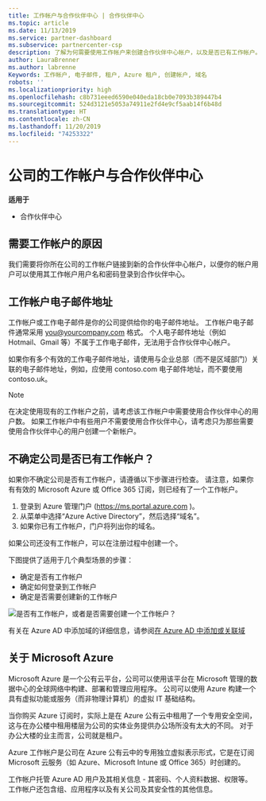 ```yaml
---
title: 工作帐户与合作伙伴中心 | 合作伙伴中心
ms.topic: article
ms.date: 11/13/2019
ms.service: partner-dashboard
ms.subservice: partnercenter-csp
description: 了解为何需要使用工作帐户来创建合作伙伴中心帐户，以及是否已有工作帐户。
author: LauraBrenner
ms.author: labrenne
Keywords: 工作帐户, 电子邮件, 租户, Azure 租户, 创建帐户, 域名
robots: ''
ms.localizationpriority: high
ms.openlocfilehash: c8b731eeed6590e040eda18cb0e7093b389447b4
ms.sourcegitcommit: 524d3121e5053a74911e2fd4e9cf5aab14f6b48d
ms.translationtype: HT
ms.contentlocale: zh-CN
ms.lasthandoff: 11/20/2019
ms.locfileid: "74253322"
---
```

# <a name="your-company-work-account-and-partner-center"></a>公司的工作帐户与合作伙伴中心  

**适用于**

-  合作伙伴中心

## <a name="why-you-need-a-work-account"></a>需要工作帐户的原因

我们需要将你所在公司的工作帐户链接到新的合作伙伴中心帐户，以便你的帐户用户可以使用其工作帐户用户名和密码登录到合作伙伴中心。

## <a name="the-work-account-email-address"></a>工作帐户电子邮件地址

工作帐户或工作电子邮件是你的公司提供给你的电子邮件地址。 工作帐户电子邮件通常采用 you@yourcompany.com 格式。 个人电子邮件地址（例如 Hotmail、Gmail 等）不属于工作电子邮件，无法用于合作伙伴中心帐户。 

如果你有多个有效的工作电子邮件地址，请使用与企业总部（而不是区域部门）关联的电子邮件地址，例如，应使用 contoso.com 电子邮件地址，而不要使用 contoso.uk。

> [!NOTE]  
>  在决定使用现有的工作帐户之前，请考虑该工作帐户中需要使用合作伙伴中心的用户数。 如果工作帐户中有些用户不需要使用合作伙伴中心，请考虑只为那些需要使用合作伙伴中心的用户创建一个新帐户。


## <a name="not-sure-if-your-company-already-has-a-work-account"></a>不确定公司是否已有工作帐户？

如果你不确定公司是否有工作帐户，请遵循以下步骤进行检查。 请注意，如果你有有效的 Microsoft Azure 或 Office 365 订阅，则已经有了一个工作帐户。

1.  登录到 Azure 管理门户 (https://ms.portal.azure.com )。
2.  从菜单中选择“Azure Active Directory”，然后选择“域名”。
3.  如果你已有工作帐户，门户将列出你的域名。

如果公司还没有工作帐户，可以在注册过程中创建一个。

下图提供了适用于几个典型场景的步骤：

- 确定是否有工作帐户 
- 确定如何登录到工作帐户 
- 确定是否需要创建新的工作帐户


![是否有工作帐户，或者是否需要创建一个工作帐户？](images/onboardingAADFlow.png)

有关在 Azure AD 中添加域的详细信息，请参阅[在 Azure AD 中添加或关联域](https://docs.microsoft.com/azure/active-directory/active-directory-add-domain)

## <a name="about-microsoft-azure"></a>关于 Microsoft Azure

Microsoft Azure 是一个公有云平台，公司可以使用该平台在 Microsoft 管理的数据中心的全球网络中构建、部署和管理应用程序。 公司可以使用 Azure 构建一个具有虚拟功能或服务（而非物理计算机）的虚拟 IT 基础结构。 

当你购买 Azure 订阅时，实际上是在 Azure 公有云中租用了一个专用安全空间，这与在办公楼中租用楼层为公司的实体业务提供办公场所没有太大的不同。 对于办公大楼的业主而言，公司就是租户。 

Azure 工作帐户是公司在 Azure 公有云中的专用独立虚拟表示形式，它是在订阅 Microsoft 云服务（如 Azure、Microsoft Intune 或 Office 365）时创建的。 

工作帐户托管 Azure AD 用户及其相关信息 - 其密码、个人资料数据、权限等。 工作帐户还包含组、应用程序以及有关公司及其安全性的其他信息。 
